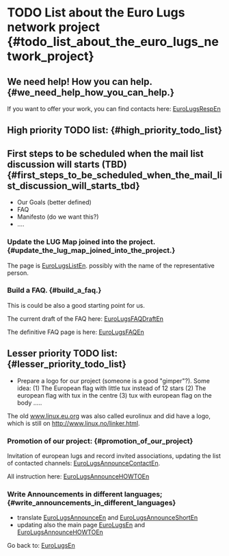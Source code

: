 # TODO List about the Euro Lugs network project {#todo_list_about_the_euro_lugs_network_project}

## We need help! How you can help. {#we_need_help_how_you_can_help.}

If you want to offer your work, you can find contacts here:
[EuroLugsRespEn](EuroLugsRespEn "wikilink")

## High priority TODO list: {#high_priority_todo_list}

## First steps to be scheduled when the mail list discussion will starts (TBD) {#first_steps_to_be_scheduled_when_the_mail_list_discussion_will_starts_tbd}

-   Our Goals (better defined)
-   FAQ
-   Manifesto (do we want this?)
-   \....

### Update the LUG Map joined into the project. {#update_the_lug_map_joined_into_the_project.}

The page is [EuroLugsListEn](EuroLugsListEn "wikilink"). possibly with
the name of the representative person.

### Build a FAQ. {#build_a_faq.}

This is could be also a good starting point for us.

The current draft of the FAQ here:
[EuroLugsFAQDraftEn](EuroLugsFAQDraftEn "wikilink")

The definitive FAQ page is here:
[EuroLugsFAQEn](EuroLugsFAQEn "wikilink")

## Lesser priority TODO list: {#lesser_priority_todo_list}

-   Prepare a logo for our project (someone is a good \"gimper\"?). Some
    idea: (1) The European flag with little tux instead of 12 stars (2)
    The european flag with tux in the centre (3) tux with european flag
    on the body \.....

The old www.linux.eu.org was also called eurolinux and did have a logo,
which is still on <http://www.linux.no/linker.html>.

### Promotion of our project: {#promotion_of_our_project}

Invitation of european lugs and record invited associations, updating
the list of contacted channels:
[EuroLugsAnnounceContactEn](EuroLugsAnnounceContactEn "wikilink").

All instruction here:
[EuroLugsAnnounceHOWTOEn](EuroLugsAnnounceHOWTOEn "wikilink")

### Write Announcements in different languages; {#write_announcements_in_different_languages}

-   translate [EuroLugsAnnounceEn](EuroLugsAnnounceEn "wikilink") and
    [EuroLugsAnnounceShortEn](EuroLugsAnnounceShortEn "wikilink")
-   updating also the main page [EuroLugsEn](EuroLugsEn "wikilink") and
    [EuroLugsAnnounceHOWTOEn](EuroLugsAnnounceHOWTOEn "wikilink")

Go back to: [EuroLugsEn](EuroLugsEn "wikilink")
